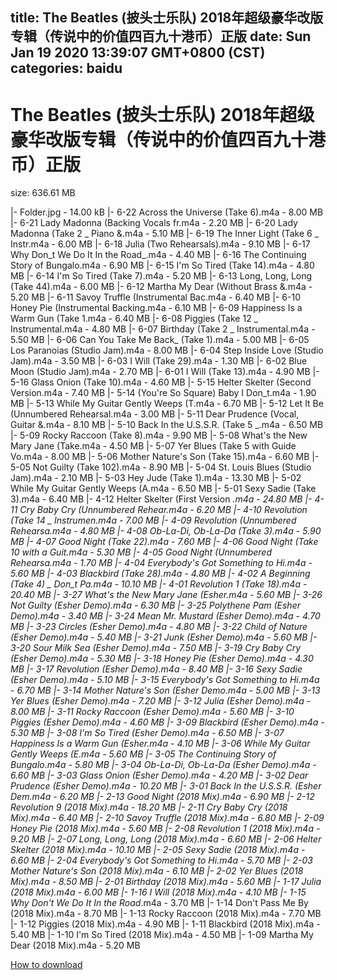 
title: The Beatles (披头士乐队) 2018年超级豪华改版专辑（传说中的价值四百九十港币）正版
date: Sun Jan 19 2020 13:39:07 GMT+0800 (CST)    
categories: baidu
---

# The Beatles (披头士乐队) 2018年超级豪华改版专辑（传说中的价值四百九十港币）正版
size: 636.61 MB
 
 
|- Folder.jpg - 14.00 kB
|- 6-22 Across the Universe (Take 6).m4a - 8.00 MB
|- 6-21 Lady Madonna (Backing Vocals fr.m4a - 2.20 MB
|- 6-20 Lady Madonna (Take 2 _ Piano &.m4a - 5.10 MB
|- 6-19 The Inner Light (Take 6 _ Instr.m4a - 6.00 MB
|- 6-18 Julia (Two Rehearsals).m4a - 9.10 MB
|- 6-17 Why Don_t We Do It In the Road_.m4a - 4.40 MB
|- 6-16 The Continuing Story of Bungalo.m4a - 6.90 MB
|- 6-15 I'm So Tired (Take 14).m4a - 4.80 MB
|- 6-14 I'm So Tired (Take 7).m4a - 5.20 MB
|- 6-13 Long, Long, Long (Take 44).m4a - 6.00 MB
|- 6-12 Martha My Dear (Without Brass &.m4a - 5.20 MB
|- 6-11 Savoy Truffle (Instrumental Bac.m4a - 6.40 MB
|- 6-10 Honey Pie (Instrumental Backing.m4a - 6.10 MB
|- 6-09 Happiness Is a Warm Gun (Take 1.m4a - 6.40 MB
|- 6-08 Piggies (Take 12 _ Instrumental.m4a - 4.80 MB
|- 6-07 Birthday (Take 2 _ Instrumental.m4a - 5.50 MB
|- 6-06 Can You Take Me Back_ (Take 1).m4a - 5.00 MB
|- 6-05 Los Paranoias (Studio Jam).m4a - 8.00 MB
|- 6-04 Step Inside Love (Studio Jam).m4a - 3.50 MB
|- 6-03 I Will (Take 29).m4a - 1.30 MB
|- 6-02 Blue Moon (Studio Jam).m4a - 2.70 MB
|- 6-01 I Will (Take 13).m4a - 4.90 MB
|- 5-16 Glass Onion (Take 10).m4a - 4.60 MB
|- 5-15 Helter Skelter (Second Version.m4a - 7.40 MB
|- 5-14 (You're So Square) Baby I Don_t.m4a - 1.90 MB
|- 5-13 While My Guitar Gently Weeps (T.m4a - 6.70 MB
|- 5-12 Let It Be (Unnumbered Rehearsal.m4a - 3.00 MB
|- 5-11 Dear Prudence (Vocal, Guitar &.m4a - 8.10 MB
|- 5-10 Back In the U.S.S.R. (Take 5 _.m4a - 6.50 MB
|- 5-09 Rocky Raccoon (Take 8).m4a - 9.90 MB
|- 5-08 What's the New Mary Jane (Take.m4a - 4.50 MB
|- 5-07 Yer Blues (Take 5 with Guide Vo.m4a - 8.00 MB
|- 5-06 Mother Nature's Son (Take 15).m4a - 6.60 MB
|- 5-05 Not Guilty (Take 102).m4a - 8.90 MB
|- 5-04 St. Louis Blues (Studio Jam).m4a - 2.10 MB
|- 5-03 Hey Jude (Take 1).m4a - 13.30 MB
|- 5-02 While My Guitar Gently Weeps (A.m4a - 6.50 MB
|- 5-01 Sexy Sadie (Take 3).m4a - 6.40 MB
|- 4-12 Helter Skelter (First Version _.m4a - 24.80 MB
|- 4-11 Cry Baby Cry (Unnumbered Rehear.m4a - 6.20 MB
|- 4-10 Revolution (Take 14 _ Instrumen.m4a - 7.00 MB
|- 4-09 Revolution (Unnumbered Rehearsa.m4a - 4.80 MB
|- 4-08 Ob-La-Di, Ob-La-Da (Take 3).m4a - 5.90 MB
|- 4-07 Good Night (Take 22).m4a - 7.60 MB
|- 4-06 Good Night (Take 10 with a Guit.m4a - 5.30 MB
|- 4-05 Good Night (Unnumbered Rehearsa.m4a - 1.70 MB
|- 4-04 Everybody's Got Something to Hi.m4a - 5.60 MB
|- 4-03 Blackbird (Take 28).m4a - 4.80 MB
|- 4-02 A Beginning (Take 4) _ Don_t Pa.m4a - 10.10 MB
|- 4-01 Revolution 1 (Take 18).m4a - 20.40 MB
|- 3-27 What's the New Mary Jane (Esher.m4a - 5.60 MB
|- 3-26 Not Guilty (Esher Demo).m4a - 6.30 MB
|- 3-25 Polythene Pam (Esher Demo).m4a - 3.40 MB
|- 3-24 Mean Mr. Mustard (Esher Demo).m4a - 4.70 MB
|- 3-23 Circles (Esher Demo).m4a - 4.80 MB
|- 3-22 Child of Nature (Esher Demo).m4a - 5.40 MB
|- 3-21 Junk (Esher Demo).m4a - 5.60 MB
|- 3-20 Sour Milk Sea (Esher Demo).m4a - 7.50 MB
|- 3-19 Cry Baby Cry (Esher Demo).m4a - 5.30 MB
|- 3-18 Honey Pie (Esher Demo).m4a - 4.30 MB
|- 3-17 Revolution (Esher Demo).m4a - 8.40 MB
|- 3-16 Sexy Sadie (Esher Demo).m4a - 5.10 MB
|- 3-15 Everybody's Got Something to Hi.m4a - 6.70 MB
|- 3-14 Mother Nature's Son (Esher Demo.m4a - 5.00 MB
|- 3-13 Yer Blues (Esher Demo).m4a - 7.20 MB
|- 3-12 Julia (Esher Demo).m4a - 8.00 MB
|- 3-11 Rocky Raccoon (Esher Demo).m4a - 5.60 MB
|- 3-10 Piggies (Esher Demo).m4a - 4.60 MB
|- 3-09 Blackbird (Esher Demo).m4a - 5.30 MB
|- 3-08 I'm So Tired (Esher Demo).m4a - 6.50 MB
|- 3-07 Happiness Is a Warm Gun (Esher.m4a - 4.10 MB
|- 3-06 While My Guitar Gently Weeps (E.m4a - 5.60 MB
|- 3-05 The Continuing Story of Bungalo.m4a - 5.80 MB
|- 3-04 Ob-La-Di, Ob-La-Da (Esher Demo).m4a - 6.60 MB
|- 3-03 Glass Onion (Esher Demo).m4a - 4.20 MB
|- 3-02 Dear Prudence (Esher Demo).m4a - 10.20 MB
|- 3-01 Back In the U.S.S.R. (Esher Dem.m4a - 6.20 MB
|- 2-13 Good Night (2018 Mix).m4a - 6.90 MB
|- 2-12 Revolution 9 (2018 Mix).m4a - 18.20 MB
|- 2-11 Cry Baby Cry (2018 Mix).m4a - 6.40 MB
|- 2-10 Savoy Truffle (2018 Mix).m4a - 6.80 MB
|- 2-09 Honey Pie (2018 Mix).m4a - 5.60 MB
|- 2-08 Revolution 1 (2018 Mix).m4a - 9.20 MB
|- 2-07 Long, Long, Long (2018 Mix).m4a - 6.60 MB
|- 2-06 Helter Skelter (2018 Mix).m4a - 10.10 MB
|- 2-05 Sexy Sadie (2018 Mix).m4a - 6.60 MB
|- 2-04 Everybody's Got Something to Hi.m4a - 5.70 MB
|- 2-03 Mother Nature's Son (2018 Mix).m4a - 6.10 MB
|- 2-02 Yer Blues (2018 Mix).m4a - 8.50 MB
|- 2-01 Birthday (2018 Mix).m4a - 5.60 MB
|- 1-17 Julia (2018 Mix).m4a - 6.00 MB
|- 1-16 I Will (2018 Mix).m4a - 4.10 MB
|- 1-15 Why Don't We Do It In the Road_.m4a - 3.70 MB
|- 1-14 Don't Pass Me By (2018 Mix).m4a - 8.70 MB
|- 1-13 Rocky Raccoon (2018 Mix).m4a - 7.70 MB
|- 1-12 Piggies (2018 Mix).m4a - 4.90 MB
|- 1-11 Blackbird (2018 Mix).m4a - 5.40 MB
|- 1-10 I'm So Tired (2018 Mix).m4a - 4.50 MB
|- 1-09 Martha My Dear (2018 Mix).m4a - 5.20 MB

[How to download](https://bpcam.bemobtrk.com/go/2ceec3aa-1ca2-46d6-b9ff-aaa5c184517c?jno=2562)